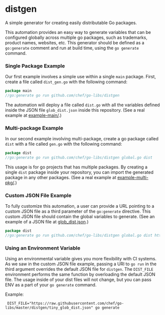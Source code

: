 # distgen
A simple generator for creating easily distributable Go packages.

This automation provides an easy way to generate variables that can be configured
globally across multiple go packages, such as trademarks, product names, websites,
etc. This generator should be defined as a `go:generate` comment and run at build
time, using the `go generate` command.

### Single Package Example
Our first example involves a simple use within a single `main` package. First, create
a file called `dist_gen.go` with the following command:

```go
package main
//go:generate go run github.com/chef/go-libs/distgen
```

The automation will deploy a file called `dist.go` with all the variables defined
inside the JSON file `glob_dist.json` inside this repository. (See a real example
at [example-main/](example-main).)

### Multi-package Example
In our second example involving multi-package, create a go package called `dist`
with a file called `gen.go` with the following command:

```go
package dist
//go:generate go run github.com/chef/go-libs/distgen global.go dist
```

This usage is for go projects that has multiple packages. By creating a single `dist`
package inside your repository, you can import the generated package in any other
packages. (See a real example at [example-multi-pkg/](example-multi-pkg).)

### Custom JSON File Example

To fully customize this automation, a user can provide a URL pointing to a custom JSON
file as a third parameter of the `go:generate` directive. This custom JSON file should contain the
global variables to generate. (See an example of a JSON file at
[glob_dist.json](glob_dist.json).)

```go
package dist
//go:generate go run github.com/chef/go-libs/distgen global.go dist https://example.com/path/to/glob_dist.json
```

### Using an Environment Variable

Using an environmental variable gives you more flexibility with CI systems. As we saw in
the custom JSON file example, passing a URI to `go run` in the third argument overrides
the default JSON file for `distgen`. The `DIST_FILE` environment performs the same
function by overloading the default JSON file. The usage inside of your dist files will
not change, but you can pass ENV as a part of your `go generate` command.

Example:
```shell script
 DIST_FILE="https://raw.githubusercontent.com/chef/go-libs/master/distgen/tiny_glob_dist.json" go generate
```
